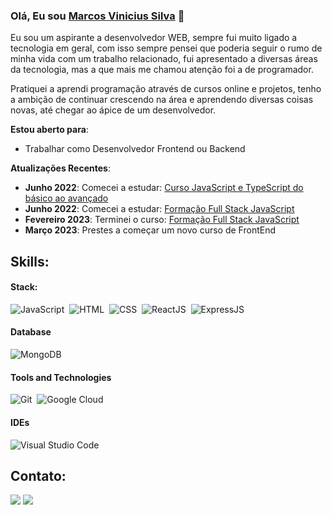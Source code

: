 ### Olá, Eu sou [Marcos Vinicius Silva](https://senhorover.github.io) 👋

Eu sou um aspirante a desenvolvedor WEB, sempre fui muito ligado a tecnologia em geral, com isso sempre pensei que poderia seguir o rumo de minha vida com um trabalho relacionado, fui apresentado a diversas áreas da tecnologia, mas a que mais me chamou atenção foi a de programador.

Pratiquei a aprendi programação através de cursos online e projetos, tenho a ambição de continuar crescendo na área e aprendendo diversas coisas novas, até chegar ao ápice de um desenvolvedor.

 **Estou aberto para**:

- Trabalhar como Desenvolvedor Frontend ou Backend

**Atualizações Recentes**:
- **Junho 2022**: Comecei a estudar: [Curso JavaScript e TypeScript do básico ao avançado](https://www.udemy.com/course/curso-de-javascript-moderno-do-basico-ao-avancado/)
- **Junho 2022**: Comecei a estudar: [Formação Full Stack JavaScript](https://www.thiago-medeiros.com/v2/)
- **Fevereiro 2023**: Terminei o curso: [Formação Full Stack JavaScript](https://www.thiago-medeiros.com/v2/)
- **Março 2023**: Prestes a começar um novo curso de FrontEnd

## Skills:

#### Stack:

![JavaScript](https://img.shields.io/badge/JavaScript-323330?style=for-the-badge&logo=javascript&logoColor=F7DF1E)&nbsp;
![HTML](https://img.shields.io/badge/HTML5-E34F26?style=for-the-badge&logo=html5&logoColor=white)&nbsp;
![CSS](https://img.shields.io/badge/CSS3-1572B6?style=for-the-badge&logo=css3&logoColor=white)&nbsp;
![ReactJS](https://img.shields.io/badge/React-20232A?style=for-the-badge&logo=react&logoColor=61DAFB)&nbsp;
![ExpressJS](https://img.shields.io/badge/Express.js-404D59?style=for-the-badge&logo=express)&nbsp;

#### Database

![MongoDB](	https://img.shields.io/badge/MongoDB-4EA94B?style=for-the-badge&logo=mongodb&logoColor=white)&nbsp;

#### Tools and Technologies

![Git](https://img.shields.io/badge/GIT-E44C30?style=for-the-badge&logo=git&logoColor=white)&nbsp;
![Google Cloud](https://img.shields.io/badge/Google_Cloud-4285F4?style=for-the-badge&logo=google-cloud&logoColor=white)&nbsp;

#### IDEs

![Visual Studio Code](https://img.shields.io/badge/Visual%20Studio%20Code-0078d7.svg?style=for-the-badge&logo=visual-studio-code&logoColor=white)&nbsp;


## Contato:

<p align = "center">

[<img src ="https://img.shields.io/badge/website-%23.svg?&style=for-the-badge&logo=www&logoColor=white%22&color=black">](https://senhorover.github.io) 
[<img src="https://img.shields.io/badge/linkedin-%2312100E.svg?&style=for-the-badge&logo=linkedin&logoColor=white&color=black" />](https://www.linkedin.com/in/marcos-v-s/)
</p>

